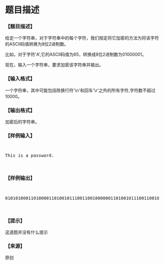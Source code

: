 # 题目描述


<h3>
【题目描述】
</h3>
<p>
给定一个字符串，对于字符串中的每个字符，我们规定将它加密的方法为将该字符的ASCII码值转换为8位2进制数。
</p>
<p>
比如，对于字符&#39;A&#39;,它的ASCII码值为65，转换成8位2进制数为01000001。
</p>
<p>
现在，输入一个字符串，要求加密该字符串并输出。
</p>
<h3>
【输入格式】
</h3>
<p>
一个字符串，其中可能包括除换行符&#39;\n&#39;和回车&#39;\r&#39;之外的所有字符,字符数不超过10000。
</p>
<h3>
【输出格式】
</h3>
<p>
加密后的字符串。
</p>
<h3>
【样例输入】
</h3>
<pre><p>
This is a password.
</p>
</pre>
<h3>
【样例输出】
</h3>
<pre><p>
01010100011010000110100101110011001000000110100101110011001000000110000100100000011100000110000101110011011100110111011101101111011100100110010000101110
</p>
</pre>
<h3>
【提示】
</h3>
<p>
这道题并没有什么提示
</p>
<h3>
【来源】
</h3>
<p>
原创
</p>
